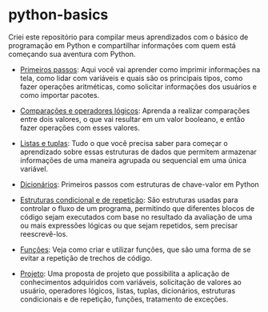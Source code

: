 # python-basics

Criei este repositório para compilar meus aprendizados com o básico de programação em Python e compartilhar informações com quem está começando sua aventura com Python.

* [Primeiros passos](Python-primeiros-passos.ipynb): Aqui você vai aprender como imprimir informações na tela, como lidar com variáveis e quais são os principais tipos, como fazer operações aritméticas, como solicitar informações dos usuários e como importar pacotes.

* [Comparações e operadores lógicos](Python-comparacoes-operadores-logicos.ipynb): Aprenda a realizar comparações entre dois valores, o que vai resultar em um valor booleano, e então fazer operações com esses valores.

* [Listas e tuplas](Python-listas-e-tuplas.ipynb): Tudo o que você precisa saber para começar o aprendizado sobre essas estruturas de dados que permitem armazenar informações de uma maneira agrupada ou sequencial em uma única variável.

* [Dicionários](Python-dicionarios.ipynb): Primeiros passos com estruturas de chave-valor em Python

* [Estruturas condicional e de repetição](Python-estrutura-repeticao-condicional.ipynb): São estruturas usadas para controlar o fluxo de um programa, permitindo que diferentes blocos de código sejam executados com base no resultado da avaliação de uma ou mais expressões lógicas ou que sejam repetidos, sem precisar reescrevê-los.

* [Funções](Python-funcoes.ipynb): Veja como criar e utilizar funções, que são uma forma de se evitar a repetição de trechos de código.

* [Projeto](Projeto_Final_-_Logica_de_Programacao_II.ipynb): Uma proposta de projeto que possibilita a aplicação de conhecimentos adquiridos com variáveis, solicitação de valores ao usuário, operadores lógicos, listas, tuplas, dicionários, estruturas condicionais e de repetição, funções, tratamento de exceções.
